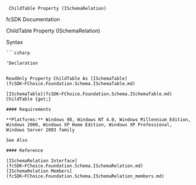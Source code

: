 ﻿     ChildTable Property (ISchemaRelation)                                                   

fcSDK Documentation

ChildTable Property (ISchemaRelation)

Syntax

```vbnet
```csharp

'Declaration
 

ReadOnly Property ChildTable As [ISchemaTable](fcSDK~FChoice.Foundation.Schema.ISchemaTable.md)

[ISchemaTable](fcSDK~FChoice.Foundation.Schema.ISchemaTable.md) ChildTable {get;}

#### Requirements

**Platforms:** Windows 98, Windows NT 4.0, Windows Millennium Edition, Windows 2000, Windows XP Home Edition, Windows XP Professional, Windows Server 2003 family

See Also

#### Reference

[ISchemaRelation Interface](fcSDK~FChoice.Foundation.Schema.ISchemaRelation.md)  
[ISchemaRelation Members](fcSDK~FChoice.Foundation.Schema.ISchemaRelation_members.md)